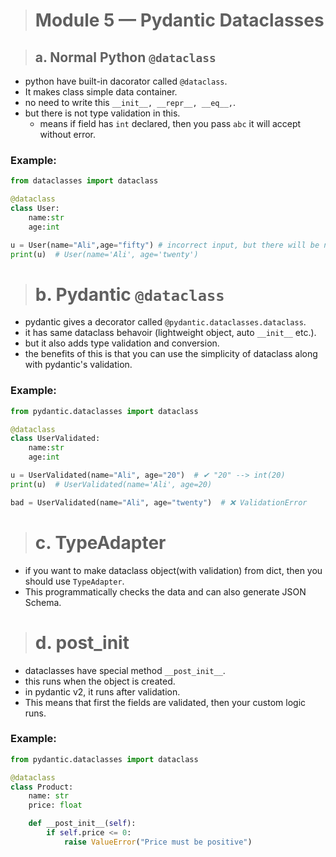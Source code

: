 ># Module 5 — Pydantic Dataclasses

>## a. Normal Python `@dataclass`

- python have built-in dacorator called `@dataclass`.
- It makes class simple data container.
- no need to write this `__init__, __repr__, __eq__,`.
- but there is not type validation in this. 
  - means if field has `int` declared, then you pass `abc` it will accept without error.
### Example:

```python
from dataclasses import dataclass

@dataclass
class User:
    name:str
    age:int

u = User(name="Ali",age="fifty") # incorrect input, but there will be no error
print(u)  # User(name='Ali', age='twenty')
```

> # b. Pydantic `@dataclass`
- pydantic gives a decorator called `@pydantic.dataclasses.dataclass`.
- it has same dataclass behavoir (lightweight object, auto `__init__` etc.).
- but it also adds type validation and conversion.
- the benefits of this is that you can use the simplicity of dataclass along with pydantic's validation.
  
### Example:

```python
from pydantic.dataclasses import dataclass

@dataclass
class UserValidated:
    name:str
    age:int

u = UserValidated(name="Ali", age="20")  # ✔ "20" --> int(20) 
print(u)  # UserValidated(name='Ali', age=20)

bad = UserValidated(name="Ali", age="twenty")  # ❌ ValidationError
```

># c. TypeAdapter
- if you want to make dataclass object(with validation) from dict, then you should use `TypeAdapter`.
- This programmatically checks the data and can also generate JSON Schema.

># d. __post_init__
- dataclasses have special method `__post_init__`.
- this runs when the object is created.
- in pydantic v2, it runs after validation.
- This means that first the fields are validated, then your custom logic runs.
  
### Example:

```python
from pydantic.dataclasses import dataclass

@dataclass
class Product:
    name: str
    price: float

    def __post_init__(self):
        if self.price <= 0:
            raise ValueError("Price must be positive")

```